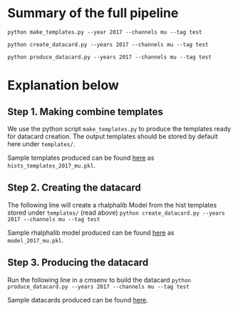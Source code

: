 # Summary of the full pipeline

```
python make_templates.py --year 2017 --channels mu --tag test

python create_datacard.py --years 2017 --channels mu --tag test

python produce_datacard.py --years 2017 --channels mu --tag test
```

# Explanation below

## Step 1. Making combine templates

We use the python script `make_templates.py` to produce the templates ready for datacard creation. The output templates should be stored by default here under `templates/`.

Sample templates produced can be found [here](https://github.com/farakiko/boostedhiggs/tree/main/combine/templates/v1/) as `hists_templates_2017_mu.pkl`.

## Step 2. Creating the datacard

The following line will create a rhalphalib Model from the hist templates stored under `templates/` (read above)
`python create_datacard.py --years 2017 --channels mu --tag test`

Sample rhalphalib model produced can be found [here](https://github.com/farakiko/boostedhiggs/tree/main/combine/templates/v1/) as `model_2017_mu.pkl`.

## Step 3. Producing the datacard

Run the following line in a cmsenv to build the datacard
`python produce_datacard.py --years 2017 --channels mu --tag test`

Sample datacards produced can be found [here](https://github.com/farakiko/boostedhiggs/tree/main/combine/templates/v1/datacards).
